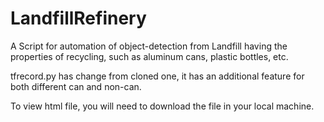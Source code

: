 # LandfillRefinery
A Script for automation of object-detection from Landfill having the properties of recycling, such as aluminum cans, plastic bottles, etc.

tfrecord.py has change from cloned one, it has an additional feature for both different can and non-can.

To view html file, you will need to download the file in your local machine.
